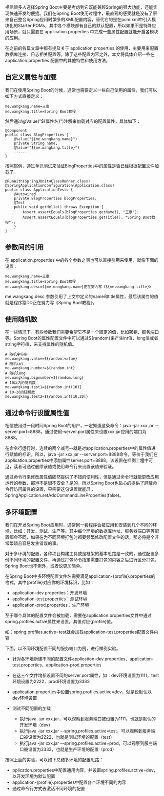 相信很多人选择Spring Boot主要是考虑到它既能兼顾Spring的强大功能，还能实现快速开发的便捷。我们在Spring Boot使用过程中，最直观的感受就是没有了原来自己整合Spring应用时繁多的XML配置内容，替代它的是在pom.xml中引入模块化的Starter POMs，其中各个模块都有自己的默认配置，所以如果不是特殊应用场景，就只需要在  application.properties  中完成一些属性配置就能开启各模块的应用。  

在之前的各篇文章中都有提及关于  application.properties  的使用，主要用来配置数据库连接、日志相关配置等。除了这些配置内容之外，本文将具体介绍一些在  application.properties  配置中的其他特性和使用方法。  

## 自定义属性与加载

我们在使用Spring Boot的时候，通常也需要定义一些自己使用的属性，我们可以如下方式直接定义：  

	me.wangkang.name=王康
	me.wangkang.title=Spring Boot教程

然后通过@Value("${属性名}")注解来加载对应的配置属性，具体如下：    

	@Component
	public class BlogProperties {
		@Value("${me.wangkang.name}")
		private String name;
		@Value("${me.wangkang.title}")
		......
	}
	
按照惯例，通过单元测试来验证BlogProperties中的属性是否已经根据配置文件加载了。  

	@RunWith(SpringJUnit4ClassRunner.class)
	@SpringApplicationConfiguration(Application.class)
	public class ApplicationTests {
		@Autowired
		private BlogProperties blogProperties;
		@Test
		public void getHello() throws Exception {
			Assert.assertEquals(blogProperties.getName(), "王康");
			Assert.assertEquals(blogProperties.getTitle(), "Spring Boot教程");
		}
	}
	
## 参数间的引用

在  application.properties  中的各个参数之间也可以直接引用来使用，就像下面的设置：  

	me.wangkang.name=王康
	me.wangkang.title=Spring Boot教程
	me.wangkang.desc=${me.wangkang.name}正在努力写《${me.wangkang.title}》
	
me.wangkang.desc  参数引用了上文中定义的name和title属性，最后该属性的值就是程序猿DD正在努力写《Spring Boot教程》。  

## 使用随机数

在一些情况下，有些参数我们需要希望它不是一个固定的值，比如密钥、服务端口等。Spring Boot的属性配置文件中可以通过${random}来产生int值、long值或者string字符串，来支持属性的随机值。  

	# 随机字符串
	me.wangkang.value=${random.value}
	# 随机int
	me.wangkang.number=${random.int}
	# 随机long
	me.wangkang.bignumber=${random.long}
	# 10以内的随机数
	me.wangkang.test1=${random.int(10)}
	# 10-20的随机数
	me.wangkang.test2=${random.int[10,20]}
	
## 通过命令行设置属性值

相信使用过一段时间Spring Boot的用户，一定知道这条命令：java -jar xxx.jar --server.port=8888，通过使用–server.port属性来设置xxx.jar应用的端口为8888。  

在命令行运行时，连续的两个减号--就是对application.properties中的属性值进行赋值的标识。所以，java -jar xxx.jar --server.port=8888命令，等价于我们在application.properties中添加属性server.port=8888，该设置在样例工程中可见，读者可通过删除该值或使用命令行来设置该值来验证。  

通过命令行来修改属性值固然提供了不错的便利性，但是通过命令行就能更改应用运行的参数，那岂不是很不安全？是的，所以Spring Boot也贴心的提供了屏蔽命令行访问属性的设置，只需要这句设置就能屏：SpringApplication.setAddCommandLineProperties(false)。  

## 多环境配置

我们在开发Spring Boot应用时，通常同一套程序会被应用和安装到几个不同的环境，比如：开发、测试、生产等。其中每个环境的数据库地址、服务器端口等等配置都会不同，如果在为不同环境打包时都要频繁修改配置文件的话，那必将是个非常繁琐且容易发生错误的事。  

对于多环境的配置，各种项目构建工具或是框架的基本思路是一致的，通过配置多份不同环境的配置文件，再通过打包命令指定需要打包的内容之后进行区分打包，Spring Boot也不例外，或者说更加简单。  

在Spring Boot中多环境配置文件名需要满足application-{profile}.properties的格式，其中{profile}对应你的环境标识，比如：  
* application-dev.properties：开发环境
* application-test.properties：测试环境
* application-prod.properties：生产环境  

至于哪个具体的配置文件会被加载，需要在application.properties文件中通过spring.profiles.active属性来设置，其值对应{profile}值。  

如：spring.profiles.active=test就会加载application-test.properties配置文件内容  

下面，以不同环境配置不同的服务端口为例，进行样例实验。  

* 针对各环境新建不同的配置文件application-dev.properties、application-test.properties、application-prod.properties
* 在这三个文件均都设置不同的server.port属性，如：dev环境设置为1111，test环境设置为2222，prod环境设置为3333
* application.properties中设置spring.profiles.active=dev，就是说默认以dev环境设置
* 测试不同配置的加载  

  * 执行java -jar xxx.jar，可以观察到服务端口被设置为1111，也就是默认的开发环境（dev）
  * 执行java -jar xxx.jar --spring.profiles.active=test，可以观察到服务端口被设置为2222，也就是测试环境的配置（test）
  * 执行java -jar xxx.jar --spring.profiles.active=prod，可以观察到服务端口被设置为3333，也就是生产环境的配置（prod）  
  
按照上面的实验，可以如下总结多环境的配置思路：  
* pplication.properties中配置通用内容，并设置spring.profiles.active=dev，以开发环境为默认配置
* application-{profile}.properties中配置各个环境不同的内容
* 通过命令行方式去激活不同环境的配置  